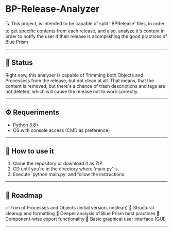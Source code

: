 # BP-Release-Analyzer

🔍 This project, is intended to be capable of split '.BPRelease' files, in order to get specific contents from each release, and also, analyze it's content in order to notify the user if their release is acomplishing the good practices of Blue Prism

---

## 🚧 Status

Right now, this analyzer is capable of Trimming both Objects and Processess from the release, but not clean at all.
That means, that the content is removed, but there's a chance of trash descriptions and tags are not deleted, which will cause the release not to work correctly.

---

## ⚙️ Requeriments

- [Python 3.8+](https://www.python.org/downloads/)
- OS with console access (CMD as preference)

---

## 🚀 How to use it

1. Clone the repository or download it as ZIP.
2. CD until you're in the directory where 'main.py' is.
3. Execute 'python main.py' and follow the instructions.

---

## 🧱 Roadmap

✅ Trim of Processes and Objects (initial version, unclean)
🔲 Structural cleanup and formatting
🔲 Deeper analysis of Blue Prism best practices
🔲 Component-wise export functionality
🔲 Basic graphical user interface (GUI)

---
